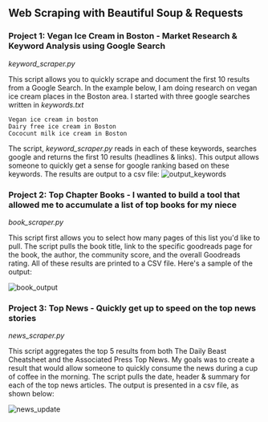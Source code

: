 ## Web Scraping with Beautiful Soup & Requests

### Project 1: Vegan Ice Cream in Boston - Market Research & Keyword Analysis using Google Search
*keyword_scraper.py*

This script allows you to quickly scrape and document the first 10 results from a Google Search. In the example below, I am doing research on vegan ice cream places in the Boston area. I started with three google searches written in *keywords.txt*
```
Vegan ice cream in boston
Dairy free ice cream in Boston
Cococunt milk ice cream in Boston
```
The script, *keyword_scraper.py* reads in each of these keywords, searches google and returns the first 10 results (headlines & links). This output allows someone to quickly get a sense for google ranking based on these keywords. The results are output to a csv file:
![output_keywords](https://user-images.githubusercontent.com/40340806/54774196-8e61a700-4be1-11e9-961d-ed934ec0644a.png)

### Project 2: Top Chapter Books - I wanted to build a tool that allowed me to accumulate a list of top books for my niece 
*book_scraper.py*

This script first allows you to select how many pages of this list you'd like to pull. The script pulls the book title, link to the specific goodreads page for the book, the author, the community score, and the overall Goodreads rating. All of these results are printed to a CSV file. Here's a sample of the output:

![book_output](https://user-images.githubusercontent.com/40340806/54774845-08def680-4be3-11e9-9153-a3f91066aa3b.png)

### Project 3: Top News - Quickly get up to speed on the top news stories
*news_scraper.py*

This script aggregates the top 5 results from both The Daily Beast Cheatsheet and the Associated Press Top News. My goals was to create a result that would allow someone to quickly consume the news during a cup of coffee in the morning. The script pulls the date, header & summary for each of the top news articles. The output is presented in a csv file, as shown below:

![news_update](https://user-images.githubusercontent.com/40340806/54775955-6d9b5080-4be5-11e9-923e-e278231db7de.png)
